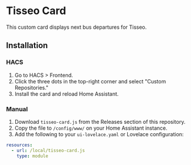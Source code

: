 # Tisseo Card

This custom card displays next bus departures for Tisseo.

## Installation

### HACS

1. Go to HACS > Frontend.
2. Click the three dots in the top-right corner and select "Custom Repositories."
3. Install the card and reload Home Assistant.

### Manual

1. Download `tisseo-card.js` from the Releases section of this repository.
2. Copy the file to `/config/www/` on your Home Assistant instance.
3. Add the following to your `ui-lovelace.yaml` or Lovelace configuration:

```yaml
resources:
  - url: /local/tisseo-card.js
    type: module
